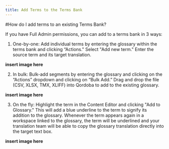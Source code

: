 ```yaml
---
title: Add Terms to the Terms Bank
---
```


#How do I add terms to an existing Terms Bank?

If you have Full Admin permissions, you can add to a terms bank in 3 ways:

  1. One-by-one: Add individual terms by entering the glossary within the terms bank and clicking “Actions." Select "Add new term." Enter the source term and its target translation.
  
**insert image here**

  2. In bulk: Bulk-add segments by entering the glossary and clicking on the “Actions” dropdown and clicking on “Bulk Add.” Drag and drop the file (CSV, XLSX, TMX, XLIFF) into Qordoba to add to the existing glossary.

**insert image here**

  3. On the fly: Highlight the term in the Content Editor and clicking "Add to Glossary." This will add a blue underline to the term to signify its addition to the glossary. Whenever the term appears again in a workspace linked to the glossary, the term will be underlined and your translation team will be able to copy the glossary translation directly into the target text box.

**insert image here**
